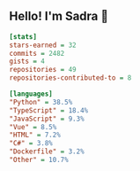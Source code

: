 ## Hello! I'm Sadra 👋

```ini
[stats]
stars-earned = 32
commits = 2482
gists = 4
repositories = 49
repositories-contributed-to = 8

[languages]
"Python" = 38.5%
"TypeScript" = 18.4%
"JavaScript" = 9.3%
"Vue" = 8.5%
"HTML" = 7.2%
"C#" = 3.8%
"Dockerfile" = 3.2%
"Other" = 10.7%
```

<!--
**sadra1f/sadra1f** is a ✨ _special_ ✨ repository because its `README.md` (this file) appears on your GitHub profile.

Here are some ideas to get you started:

- 🔭 I’m currently working on ...
- 🌱 I’m currently learning ...
- 👯 I’m looking to collaborate on ...
- 🤔 I’m looking for help with ...
- 💬 Ask me about ...
- 📫 How to reach me: ...
- 😄 Pronouns: ...
- ⚡ Fun fact: ...
-->

